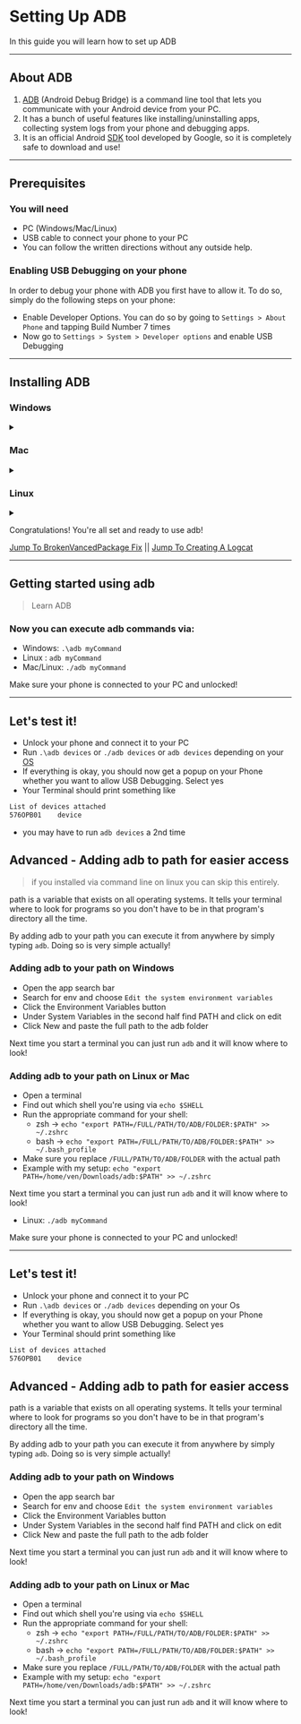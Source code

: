 # Setting Up ADB

In this guide you will learn how to set up ADB

---

## About ADB

1. [ADB](https://en.droidwiki.org/wiki/Android_Debug_Bridge) (Android Debug Bridge) is a command line tool that lets you communicate with your Android device from your PC.
2. It has a bunch of useful features like installing/uninstalling apps, collecting system logs from your phone and debugging apps.
3. It is an official Android [SDK](https://en.wikipedia.org/wiki/Software_development_kit) tool developed by Google, so it is completely safe to download and use!

---

## Prerequisites

### You will need

- PC (Windows/Mac/Linux)
- USB cable to connect your phone to your PC
- You can follow the written directions without any outside help.

### Enabling USB Debugging on your phone

In order to debug your phone with ADB you first have to allow it. To do so, simply do the following steps on your phone:

- Enable Developer Options. You can do so by going to `Settings > About Phone` and tapping Build Number 7 times
- Now go to `Settings > System > Developer options` and enable USB Debugging

---

## Installing ADB

###  Windows
   <details> <summary></summary>

[ADB Download Link](https://dl.google.com/android/repository/platform-tools-latest-windows.zip)

Extract the zip
Now open a command prompt in this directory. You can do so by holding shift and right clicking the folder and then pressing `Open Powershell here`
alternatively you can [`cd` for Windows](https://docs.microsoft.com/en-us/windows-server/administration/windows-commands/cd) into the location if you have to run command prompt as administrator for any reason like `cd C:\Users\Ven\Downloads\adb` or `cd /home/Ven/Downloads/adb`

</details>

###  Mac
   <details> <summary></summary>

-  > Mac is basically the windows method but your using [Bash](https://en.m.wikipedia.org/wiki/Bash_(Unix_shell)) or [Zsh](https://en.m.wikipedia.org/wiki/Z_shell) like on Linux

Download the Android Debug Bridge (Aka ADB)
[ADB Down Link](https://dl.google.com/android/repository/platform-tools-latest-darwin.zip)

Extract the zip
Now open a Terminal in this directory.
You can use [`cd` for Linux/Mac](https://linuxize.com/post/linux-cd-command/)

</details>

### Linux
 <details> <summary></summary>
      <details> <summary>Debian</summary>

`sudo apt install adb -y`
      </details>
<details> <summary>Arch</summary>

`sudo pacman -S adb`
</details>

Alternatively you can do the same as the Mac guide but using this [ADB download link](https://dl.google.com/android/repository/platform-tools-latest-linux.zip).

</details>

Congratulations! You're all set and ready to use adb!

[Jump To BrokenVancedPackage Fix](https://github.com/gghhkm/Vanced-Issue-Center/blob/master/Guides/BrokenVancedPackage.md) || [Jump To Creating A Logcat](https://github.com/gghhkm/Vanced-Issue-Center/blob/master/Guides/CreatingALogcat.md)

---

## Getting started using adb
> Learn ADB

### Now you can execute adb commands via:

- Windows: `.\adb myCommand`
- Linux : `adb myCommand`
- Mac/Linux: `./adb myCommand`

Make sure your phone is connected to your PC and unlocked!

---

## Let's test it!

- Unlock your phone and connect it to your PC
- Run `.\adb devices` or `./adb devices` or `adb devices` depending on your [OS](https://en.wikipedia.org/wiki/Operating_system)
- If everything is okay, you should now get a popup on your Phone whether you want to allow USB Debugging. Select yes
- Your Terminal should print something like

```bash
List of devices attached
576OPB01    device
```
- you may have to run `adb devices` a 2nd time

## Advanced - Adding adb to path for easier access
> if you installed via command line on linux you can skip this entirely.

path is a variable that exists on all operating systems. It tells your terminal where to look for programs so you don't have to be in that program's directory all the time.

By adding adb to your path you can execute it from anywhere by simply typing `adb`. Doing so is very simple actually!

### Adding adb to your path on Windows

- Open the app search bar
- Search for env and choose `Edit the system environment variables`
- Click the Environment Variables button
- Under System Variables in the second half find PATH and click on edit
- Click New and paste the full path to the adb folder

Next time you start a terminal you can just run `adb` and it will know where to look!

### Adding adb to your path on Linux or Mac

- Open a terminal
- Find out which shell you're using via `echo $SHELL`
- Run the appropriate command for your shell:
  - zsh -> `echo "export PATH=/FULL/PATH/TO/ADB/FOLDER:$PATH" >> ~/.zshrc`
  - bash -> `echo "export PATH=/FULL/PATH/TO/ADB/FOLDER:$PATH" >> ~/.bash_profile`
- Make sure you replace `/FULL/PATH/TO/ADB/FOLDER` with the actual path
- Example with my setup: `echo "export PATH=/home/ven/Downloads/adb:$PATH" >> ~/.zshrc`

Next time you start a terminal you can just run `adb` and it will know where to look!

- Linux: `./adb myCommand`

Make sure your phone is connected to your PC and unlocked!

---

## Let's test it!

- Unlock your phone and connect it to your PC
- Run `.\adb devices` or `./adb devices` depending on your Os
- If everything is okay, you should now get a popup on your Phone whether you want to allow USB Debugging. Select yes
- Your Terminal should print something like

```bash
List of devices attached
576OPB01    device
```

## Advanced - Adding adb to path for easier access

path is a variable that exists on all operating systems. It tells your terminal where to look for programs so you don't have to be in that program's directory all the time.

By adding adb to your path you can execute it from anywhere by simply typing `adb`. Doing so is very simple actually!

### Adding adb to your path on Windows

- Open the app search bar
- Search for env and choose `Edit the system environment variables`
- Click the Environment Variables button
- Under System Variables in the second half find PATH and click on edit
- Click New and paste the full path to the adb folder

Next time you start a terminal you can just run `adb` and it will know where to look!

### Adding adb to your path on Linux or Mac

- Open a terminal
- Find out which shell you're using via `echo $SHELL`
- Run the appropriate command for your shell:
  - zsh -> `echo "export PATH=/FULL/PATH/TO/ADB/FOLDER:$PATH" >> ~/.zshrc`
  - bash -> `echo "export PATH=/FULL/PATH/TO/ADB/FOLDER:$PATH" >> ~/.bash_profile`
- Make sure you replace `/FULL/PATH/TO/ADB/FOLDER` with the actual path
- Example with my setup: `echo "export PATH=/home/ven/Downloads/adb:$PATH" >> ~/.zshrc`

Next time you start a terminal you can just run `adb` and it will know where to look!
